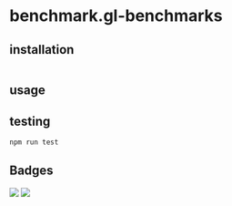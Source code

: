 # benchmark.gl-benchmarks

## installation
```javascript
```

## usage

## testing
```javascript
npm run test
```

## Badges
![](https://img.shields.io/badge/license-MIT-blue.svg)
![](https://img.shields.io/badge/status-stable-green.svg)

